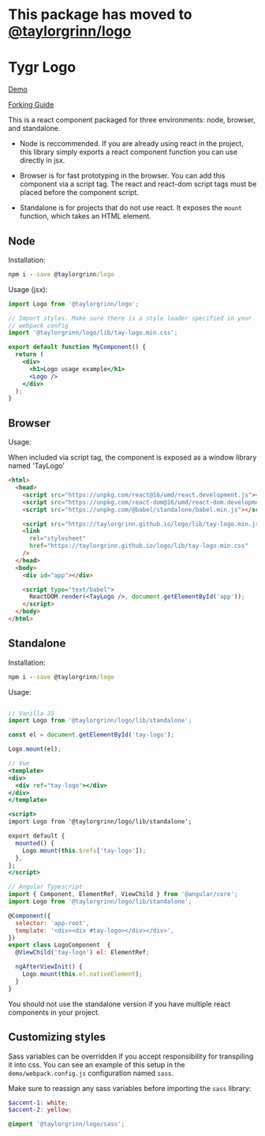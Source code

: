 # This package has moved to [@taylorgrinn/logo](https://github.com/taylorgrinn/logo)

# Tygr Logo

[Demo](https://tylergrinn.github.io/tygr-logo)

[Forking Guide](https://github.com/tylergrinn/tygr-logo/blob/main/docs/forking.md)

This is a react component packaged for three environments: node,
browser, and standalone.

- Node is reccommended. If you are already using react in the project,
  this library simply exports a react component function you can use
  directly in jsx.

- Browser is for fast prototyping in the browser. You can add this
  component via a script tag. The react and react-dom script tags must
  be placed before the component script.

- Standalone is for projects that do not use react. It exposes the
  `mount` function, which takes an HTML element.

## Node

Installation:

```cmd
npm i --save @taylorgrinn/logo
```

Usage (jsx):

```jsx
import Logo from '@taylorgrinn/logo';

// Import styles. Make sure there is a style loader specified in your
// webpack config
import '@taylorgrinn/logo/lib/tay-logo.min.css';

export default function MyComponent() {
  return (
    <div>
      <h1>Logo usage example</h1>
      <Logo />
    </div>
  );
}
```

## Browser

Usage:

When included via script tag, the component is exposed as a window library named 'TayLogo'

```html
<html>
  <head>
    <script src="https://unpkg.com/react@16/umd/react.development.js"></script>
    <script src="https://unpkg.com/react-dom@16/umd/react-dom.development.js"></script>
    <script src="https://unpkg.com/@babel/standalone/babel.min.js"></script>

    <script src="https://taylorgrinn.github.io/logo/lib/tay-logo.min.js"></script>
    <link
      rel="stylesheet"
      href="https://taylorgrinn.github.io/logo/lib/tay-logo.min.css"
    />
  </head>
  <body>
    <div id="app"></div>

    <script type="text/babel">
      ReactDOM.render(<TayLogo />, document.getElementById('app'));
    </script>
  </body>
</html>
```

## Standalone

Installation:

```cmd
npm i --save @taylorgrinn/logo
```

Usage:

```jsx

// Vanilla JS
import Logo from '@taylorgrinn/logo/lib/standalone';

const el = document.getElementById('tay-logo');

Logo.mount(el);

// Vue
<template>
<div>
  <div ref="tay-logo"></div>
</div>
</template>

<script>
import Logo from '@taylorgrinn/logo/lib/standalone';

export default {
  mounted() {
    Logo.mount(this.$refs['tay-logo']);
  },
};
</script>

// Angular Typescript
import { Component, ElementRef, ViewChild } from '@angular/core';
import Logo from '@taylorgrinn/logo/lib/standalone';

@Component({
  selector: 'app-root',
  template: '<div><div #tay-logo></div></div>',
})
export class LogoComponent  {
  @ViewChild('tay-logo') el: ElementRef;

  ngAfterViewInit() {
    Logo.mount(this.el.nativeElement);
  }
}
```

You should not use the standalone version if you have multiple react
components in your project.

## Customizing styles

Sass variables can be overridden if you accept responsibility for
transpiling it into css. You can see an example of this setup in the
`demo/webpack.config.js` configuration named `sass`.

Make sure to reassign any sass variables before importing the `sass`
library:

```scss
$accent-1: white;
$accent-2: yellow;

@import '@taylorgrinn/logo/sass';
```
